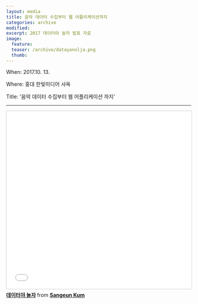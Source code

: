 ```yaml
---
layout: media
title: 음악 데이터 수집부터 웹 어플리케이션까지
categories: archive
modified:
excerpt: 2017 데이터야 놀자 발표 자료 
image:
  feature:
  teaser: /archive/datayanolja.png
  thumb:
---
```

<p> When: 2017.10. 13. </p>
<p> Where: 홍대 한빛미디어 사옥 </p> 
<p> Title: '음악 데이터 수집부터 웹 어플리케이션 까지'</p>
<hr>

<iframe src="//www.slideshare.net/slideshow/embed_code/key/ah4BWWpz0yZPIg" width="595" height="485" frameborder="0" marginwidth="0" marginheight="0" scrolling="no" style="border:1px solid #CCC; border-width:1px; margin-bottom:5px; max-width: 100%;" allowfullscreen> </iframe> <div style="margin-bottom:5px"> <strong> <a href="//www.slideshare.net/SangeunKum/ss-81366911" title="데이터야 놀자" target="_blank">데이터야 놀자</a> </strong> from <strong><a href="https://www.slideshare.net/SangeunKum" target="_blank">Sangeun Kum</a></strong> </div>
<div style="margin-bottom: 5px;">
<strong> 
  
  
